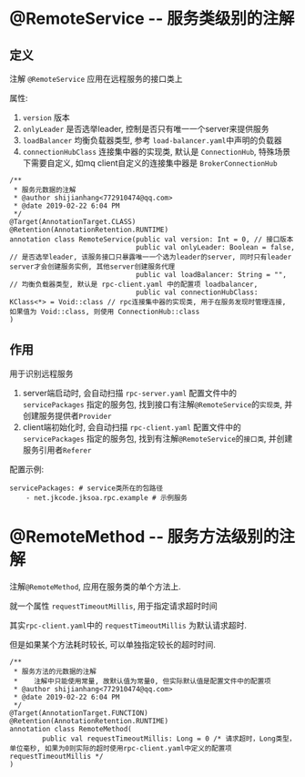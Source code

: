 # @RemoteService -- 服务类级别的注解

## 定义

注解 `@RemoteService` 应用在远程服务的接口类上

属性:
1. `version` 版本
2. `onlyLeader` 是否选举leader, 控制是否只有唯一一个server来提供服务
3. `loadBalancer` 均衡负载器类型, 参考 `load-balancer.yaml`中声明的负载器
4. `connectionHubClass` 连接集中器的实现类, 默认是 `ConnectionHub`, 特殊场景下需要自定义, 如mq client自定义的连接集中器是 `BrokerConnectionHub`

```
/**
 * 服务元数据的注解
 * @author shijianhang<772910474@qq.com>
 * @date 2019-02-22 6:04 PM
 */
@Target(AnnotationTarget.CLASS)
@Retention(AnnotationRetention.RUNTIME)
annotation class RemoteService(public val version: Int = 0, // 接口版本
                               public val onlyLeader: Boolean = false, // 是否选举leader, 该服务接口只暴露唯一一个选为leader的server, 同时只有leader server才会创建服务实例, 其他server创建服务代理
                               public val loadBalancer: String = "", // 均衡负载器类型, 默认是 rpc-client.yaml 中的配置项 loadbalancer,
                               public val connectionHubClass: KClass<*> = Void::class // rpc连接集中器的实现类, 用于在服务发现时管理连接, 如果值为 Void::class, 则使用 ConnectionHub::class
)
```

## 作用

用于识别远程服务
1. server端启动时, 会自动扫描 `rpc-server.yaml` 配置文件中的 `servicePackages` 指定的服务包, 找到接口有注解`@RemoteService`的`实现类`, 并创建服务提供者`Provider`
2. client端初始化时, 会自动扫描 `rpc-client.yaml` 配置文件中的 `servicePackages` 指定的服务包, 找到有注解`@RemoteService`的`接口类`, 并创建服务引用者`Referer`

配置示例:
```
servicePackages: # service类所在的包路径
    - net.jkcode.jksoa.rpc.example # 示例服务
```


# @RemoteMethod -- 服务方法级别的注解

注解`@RemoteMethod`, 应用在服务类的单个方法上.

就一个属性 `requestTimeoutMillis`, 用于指定请求超时时间

其实`rpc-client.yaml`中的 `requestTimeoutMillis` 为默认请求超时.

但是如果某个方法耗时较长, 可以单独指定较长的超时时间.

```
/**
 * 服务方法的元数据的注解
 *    注解中只能使用常量, 故默认值为常量0, 但实际默认值是配置文件中的配置项
 * @author shijianhang<772910474@qq.com>
 * @date 2019-02-22 6:04 PM
 */
@Target(AnnotationTarget.FUNCTION)
@Retention(AnnotationRetention.RUNTIME)
annotation class RemoteMethod(
        public val requestTimeoutMillis: Long = 0 /* 请求超时，Long类型，单位毫秒, 如果为0则实际的超时使用rpc-client.yaml中定义的配置项 requestTimeoutMillis */
)
```